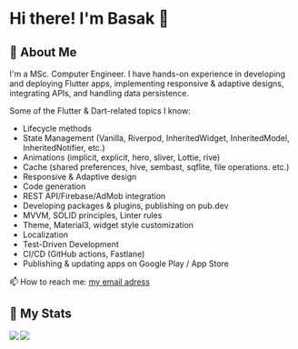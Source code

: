 # Hi there! I'm Basak 👋

## 🚀 About Me

I'm a MSc. Computer Engineer. I have hands-on experience in developing and deploying Flutter apps, implementing responsive & adaptive designs, integrating APIs, and handling data persistence.

Some of the Flutter & Dart-related topics I know:

- Lifecycle methods
- State Management (Vanilla, Riverpod, InheritedWidget, InheritedModel, InheritedNotifier, etc.)
- Animations (implicit, explicit, hero, sliver, Lottie, rive)
- Cache (shared preferences, hive, sembast, sqflite, file operations. etc.)
- Responsive & Adaptive design 
- Code generation
- REST API/Firebase/AdMob integration
- Developing packages & plugins, publishing on pub.dev
- MVVM, SOLID principles, Linter rules
- Theme, Material3, widget style customization
- Localization
- Test-Driven Development
- CI/CD (GitHub actions, Fastlane)
- Publishing & updating apps on Google Play / App Store


📫 How to reach me:
[my email adress](mailto:dev.basakk6@gmail.com)

## 🔭 My Stats

<a href="#">
  <img align="left" src="https://github-readme-stats.vercel.app/api?username=BasakK6&show_icons=true&count_private=true&theme=dark&hide_border=true" />
  
</a> 
<a href="#"><img align="left" src="http://github-readme-streak-stats.herokuapp.com?user=BasakK6&theme=dark&date_format=M%20j%5B%2C%20Y%5D&hide_border=true"></a>

<!--
**BasakK6/BasakK6** is a ✨ _special_ ✨ repository because its `README.md` (this file) appears on your GitHub profile.

Here are some ideas to get you started:

- 🔭 I’m currently working on ...
- 🌱 I’m currently learning ...
- 👯 I’m looking to collaborate on ...
- 🤔 I’m looking for help with ...
- 💬 Ask me about ...
- 📫 How to reach me: ...
- 😄 Pronouns: ...
- ⚡ Fun fact: ...
-->

